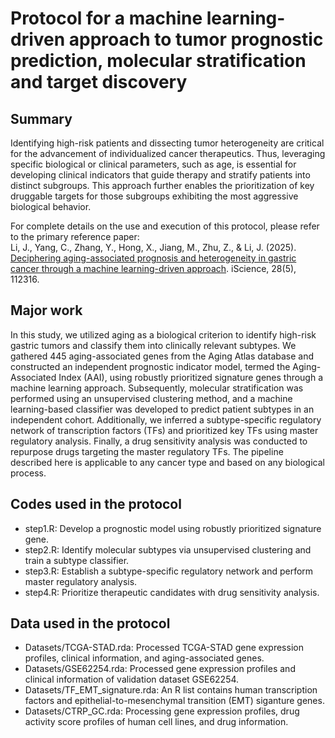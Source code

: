 # Protocol for a machine learning-driven approach to tumor prognostic prediction, molecular stratification and target discovery
## Summary
Identifying high-risk patients and dissecting tumor heterogeneity are critical for the advancement of individualized cancer therapeutics. Thus, leveraging specific biological or clinical parameters, such as age, is essential for developing clinical indicators that guide therapy and stratify patients into distinct subgroups. This approach further enables the prioritization of key druggable targets for those subgroups exhibiting the most aggressive biological behavior.   

For complete details on the use and execution of this protocol, please refer to the primary reference paper:   
Li, J., Yang, C., Zhang, Y., Hong, X., Jiang, M., Zhu, Z., & Li, J. (2025). [Deciphering aging-associated prognosis and heterogeneity in gastric cancer through a machine learning-driven approach](https://doi.org/10.1016/j.isci.2025.112316). iScience, 28(5), 112316.


## Major work
In this study, we utilized aging as a biological criterion to identify high-risk gastric tumors and classify them into clinically relevant subtypes. We gathered 445 aging-associated genes from the Aging Atlas database and constructed an independent prognostic indicator model, termed the Aging-Associated Index (AAI), using robustly prioritized signature genes through a machine learning approach. Subsequently, molecular stratification was performed using an unsupervised clustering method, and a machine learning-based classifier was developed to predict patient subtypes in an independent cohort. Additionally, we inferred a subtype-specific regulatory network of transcription factors (TFs) and prioritized key TFs using master regulatory analysis. Finally, a drug sensitivity analysis was conducted to repurpose drugs targeting the master regulatory TFs. The pipeline described here is applicable to any cancer type and based on any biological process.

## Codes used in the protocol
* step1.R: Develop a prognostic model using robustly prioritized signature gene.
* step2.R: Identify molecular subtypes via unsupervised clustering and train a subtype classifier.
* step3.R: Establish a subtype-specific regulatory network and perform master regulatory analysis.
* step4.R: Prioritize therapeutic candidates with drug sensitivity analysis.

## Data used in the protocol
* Datasets/TCGA-STAD.rda: Processed TCGA-STAD gene expression profiles, clinical information, and aging-associated genes.
* Datasets/GSE62254.rda: Processed gene expression profiles and clinical information of validation dataset GSE62254.
* Datasets/TF_EMT_signature.rda: An R list contains human transcription factors and epithelial-to-mesenchymal transition (EMT) siganture genes.
* Datasets/CTRP_GC.rda: Processing gene expression profiles, drug activity score profiles of human cell lines, and drug information.

